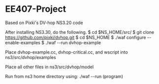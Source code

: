 # EE407-Project

Based on Pixki's DV-hop NS3.20 code

After installing NS3.30, do the following.
$ cd $NS_HOME/src/
$ git clone https://github.com/pixki/dvhop.git
$ cd $NS_HOME
$ ./waf configure --enable-examples
$ ./waf --run dvhop-example

Place dvhop-example.cc, dvhop-critical.cc, and wscript into ns3/src/dvhop/examples

Place all other files in ns3/src/dvhop/model

Run from ns3 home directory using: ./waf --run (program)
